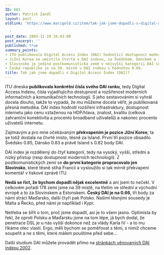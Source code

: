 ```yaml
---
ID: 681
author: Patrick Zandl
layout: post
oldlink: 'https://www.marigold.cz/item/tak-jak-jsme-dopadli-s-digital-access-index-dai

  '
post_date: 2003-11-19 16:43:00
post_excerpt: ''
published: true
summary_points:
- ITU publikovalo Digital Access Index (DAI) hodnotící dostupnost moderních technologií.
- Jižní Korea se umístila čtvrtá v DAI indexu, za Švédskem, Dánskem a Islandem.
- Slovinsko je jediná postkomunistická země v nejvyšší kategorii DAI indexu.
- Česká republika je na 39. místě v DAI indexu s hodnotou 0.66.
title: Tak jak jsme dopadli s Digital Access Index (DAI)?
---
```


<p>
ITU dneska <STRONG>publikovalo konkrétní čísla svého DAI ranku</STRONG>, tedy Digital Access Indexu, čísla vyjadřujícího dostupnost a rozšířenost moderních informačních a komunikačních technologií. S jeho sestavováním si vyhrál docela dlouho, takže to vypadá, že mu můžeme docela věřit, je publikovaná přesná metodika. DAI index hodnotí rozšíření infrastruktury, dostupnost internetu jako cenu vztaženou na HDP/hlava, znalost, kvalitu (celková zahraniční konektivita a procento broadband uživatelů) a nakonec procento uživatelů internetu. </p>

<p>
Zajímavým a pro mne očekávaným <STRONG>překvapením je pozice Jižní Koree</STRONG>, ta se totiž dostala na čtvrté místo, těsně za Island. První tři pozice obsadilo Švédsko 0.85, Dánsko 0.83 a právě Island s 0.82 body DAI. </p>

<p>
DAI index je rozdělený do čtyř kategorií, tedy na vysoký, vyšší, střední a nízký přístup (resp dostupnost moderních technologií). Z postkomunistických zemí se <STRONG>do první kategorie propracovalo jen Slovinsko</STRONG>, které těsně stíhá Francii a vysloužilo si tak mírně překvapení komentář v tiskové zprávě ITU. </p>

<p>
<STRONG>Nedá se říct, že bychom dopadli nějak excelentně</STRONG> a ani jsem to nečekl. V celkovém pořadí 178 zemí jsme na 39 místě, na třetím ve střední a východní evropě a to za Slovinskem a Estonskem. <STRONG>Český DAI je na 0.66,</STRONG> tři body za námi strácí Maďarsko, další čtyři pak Polsko. Našimi těsnými sousedy je Malta a Řecko, před námi je například i Kypr. </p>

<p>
Netřeba se šířit o tom, proč jsme dopadli, asi je to všem jasno. Optimista by řekl, že oproti Polsku a Maďarsku jsme na tom lépe, já bych dodal, že penetrace DSL je u nás vyšší dokonce než za vlády Karla IV - a to mu říkáme otec vlasti. Ergo, měli bychom se poměřovat s těmi, s nimiž chceme soupeřit a ne s těmi, které málem pouštíme před sebe...</p>

<p>
Další studium DAI můžete provádět přímo na <A href="http://www.itu.int/newsroom/press_releases/2003/30.html" target=_blank>stránkách věnovaných DAI indexu 2002</A>. </p>